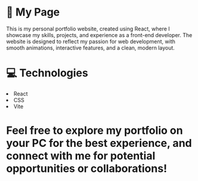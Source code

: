 <h1>🥰 My Page</h1>
This is my personal portfolio website, created using React, where I showcase my skills, projects, and experience as a front-end developer. The website is designed to reflect my passion for web development, with smooth animations, interactive features, and a clean, modern layout.

<h1>💻 Technologies</h1>
<li>React</li>
<li>CSS</li>
<li>Vite</li>

<h1>Feel free to explore my portfolio on your PC for the best experience, and connect with me for potential opportunities or collaborations!</h1>


